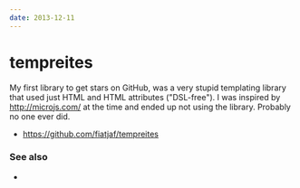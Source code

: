 ```yaml
---
date: 2013-12-11
---
```


# tempreites

My first library to get stars on GitHub, was a very stupid templating library that used just HTML and HTML attributes ("DSL-free"). I was inspired by http://microjs.com/ at the time and ended up not using the library. Probably no one ever did.

- https://github.com/fiatjaf/tempreites

### See also

-
